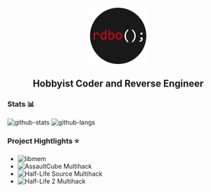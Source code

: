 <p align="center">
  <a href="https://rdbo.github.io"><img src="https://github.com/rdbo/rdbo/blob/master/rdbo.png"/></a>
</p>

<h2 align="center">Hobbyist Coder and Reverse Engineer</h2>  
  
### Stats 📊

![github-stats](https://github-readme-stats.vercel.app/api?username=rdbo&theme=tokyonight)
![github-langs](https://github-readme-stats.vercel.app/api/top-langs/?username=rdbo&langs_count=8&theme=tokyonight&layout=compact)

### Project Hightlights ⭐

- ![libmem](https://github.com/rdbo/libmem)
- ![AssaultCube Multihack](https://github.com/rdbo/AssaultCube-Multihack)
- ![Half-Life Source Multihack](https://github.com/rdbo/Half-Life-Source-Multihack)
- ![Half-Life 2 Multihack](https://github.com/rdbo/Half-Life-2-Multihack)
